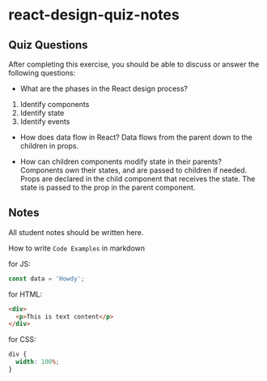 # react-design-quiz-notes

## Quiz Questions

After completing this exercise, you should be able to discuss or answer the following questions:

- What are the phases in the React design process?

1. Identify components
2. Identify state
3. Identify events

- How does data flow in React?
  Data flows from the parent down to the children in props.

- How can children components modify state in their parents?
  Components own their states, and are passed to children if needed. Props are declared in the child component that receives the state.
  The state is passed to the prop in the parent component.

## Notes

All student notes should be written here.

How to write `Code Examples` in markdown

for JS:

```js
const data = 'Howdy';
```

for HTML:

```html
<div>
  <p>This is text content</p>
</div>
```

for CSS:

```css
div {
  width: 100%;
}
```
